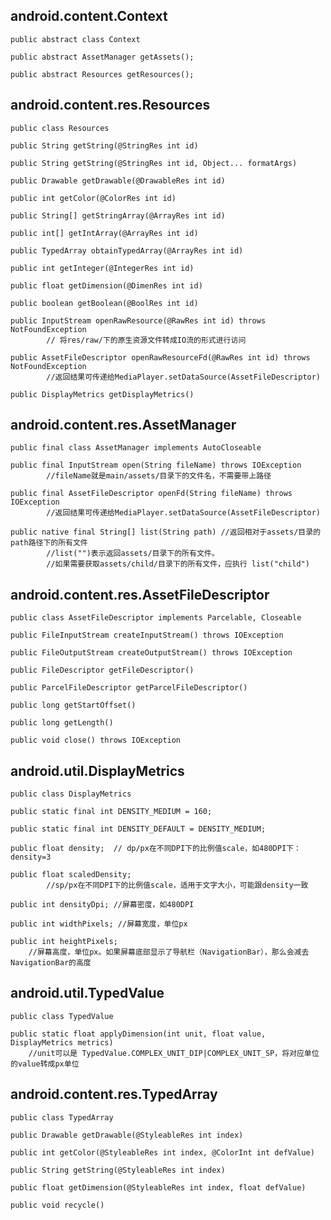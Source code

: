 ## android.content.Context ##

	public abstract class Context

	public abstract AssetManager getAssets();

	public abstract Resources getResources();

## android.content.res.Resources ##

	public class Resources

	public String getString(@StringRes int id)

	public String getString(@StringRes int id, Object... formatArgs)

	public Drawable getDrawable(@DrawableRes int id)

	public int getColor(@ColorRes int id)

	public String[] getStringArray(@ArrayRes int id)

	public int[] getIntArray(@ArrayRes int id)

	public TypedArray obtainTypedArray(@ArrayRes int id)

	public int getInteger(@IntegerRes int id)

	public float getDimension(@DimenRes int id)

	public boolean getBoolean(@BoolRes int id)

	public InputStream openRawResource(@RawRes int id) throws NotFoundException
			// 将res/raw/下的原生资源文件转成IO流的形式进行访问

	public AssetFileDescriptor openRawResourceFd(@RawRes int id) throws NotFoundException
			//返回结果可传递给MediaPlayer.setDataSource(AssetFileDescriptor)

	public DisplayMetrics getDisplayMetrics()

## android.content.res.AssetManager ##
	
	public final class AssetManager implements AutoCloseable

	public final InputStream open(String fileName) throws IOException
			//fileName就是main/assets/目录下的文件名，不需要带上路径

	public final AssetFileDescriptor openFd(String fileName) throws IOException
			//返回结果可传递给MediaPlayer.setDataSource(AssetFileDescriptor)

	public native final String[] list(String path) //返回相对于assets/目录的path路径下的所有文件
			//list("")表示返回assets/目录下的所有文件。
			//如果需要获取assets/child/目录下的所有文件，应执行 list("child")

## android.content.res.AssetFileDescriptor ##

	public class AssetFileDescriptor implements Parcelable, Closeable

	public FileInputStream createInputStream() throws IOException

	public FileOutputStream createOutputStream() throws IOException

	public FileDescriptor getFileDescriptor()

	public ParcelFileDescriptor getParcelFileDescriptor()

	public long getStartOffset()

	public long getLength()

	public void close() throws IOException


## android.util.DisplayMetrics ##

	public class DisplayMetrics

	public static final int DENSITY_MEDIUM = 160;

	public static final int DENSITY_DEFAULT = DENSITY_MEDIUM;

	public float density;  // dp/px在不同DPI下的比例值scale，如480DPI下：density=3

	public float scaledDensity; 
			//sp/px在不同DPI下的比例值scale，适用于文字大小，可能跟density一致

	public int densityDpi; //屏幕密度，如480DPI

	public int widthPixels; //屏幕宽度，单位px

	public int heightPixels; 
		//屏幕高度，单位px。如果屏幕底部显示了导航栏（NavigationBar），那么会减去NavigationBar的高度

## android.util.TypedValue ##

	public class TypedValue

	public static float applyDimension(int unit, float value, DisplayMetrics metrics)
		//unit可以是 TypedValue.COMPLEX_UNIT_DIP|COMPLEX_UNIT_SP，将对应单位的value转成px单位

## android.content.res.TypedArray ##

	public class TypedArray

	public Drawable getDrawable(@StyleableRes int index)

	public int getColor(@StyleableRes int index, @ColorInt int defValue)

	public String getString(@StyleableRes int index)

	public float getDimension(@StyleableRes int index, float defValue)

	public void recycle()

